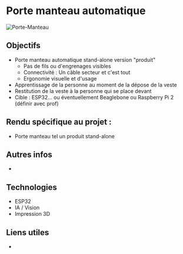# Porte manteau automatique
![Porte-Manteau]()

## Objectifs
- Porte manteau automatique stand-alone version "produit"
  - Pas de fils ou d'engrenages visibles
  - Connectivité : Un câble secteur et c'est tout
  - Ergonomie visuelle et d'usage
- Apprentissage de la personne au moment de la dépose de la veste 
- Restitution de la veste à la personne qui se place devant
- Cible :  ESP32... ou éventuellement Beaglebone ou Raspberry Pi 2 (définir avec prof)


## Rendu spécifique au projet :
- Porte manteau tel un produit stand-alone


## Autres infos
-

## Technologies
* ESP32
* IA / Vision
* Impression 3D


## Liens utiles
* []()
